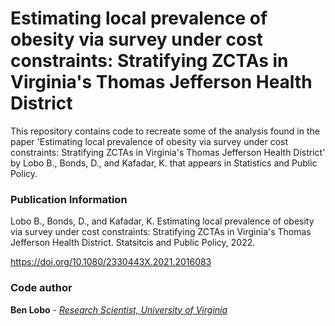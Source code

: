 # Estimating local prevalence of obesity via survey under cost constraints: Stratifying ZCTAs in Virginia's Thomas Jefferson Health District

This repository contains code to recreate some of the analysis found in the paper 'Estimating local prevalence of obesity via survey under cost constraints: Stratifying ZCTAs in Virginia's Thomas Jefferson Health District' 
by Lobo B., Bonds, D., and Kafadar, K. that appears in Statistics and Public Policy.

### Publication Information
Lobo B., Bonds, D., and Kafadar, K.  Estimating local prevalence of obesity via survey under cost constraints: Stratifying ZCTAs in Virginia's Thomas Jefferson Health District.  Statsitcis and Public Policy, 2022.

https://doi.org/10.1080/2330443X.2021.2016083

### Code author
**Ben Lobo** - [*Research Scientist, University of Virginia*](http://www.people.virginia.edu/~bjl2n/)
